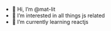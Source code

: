 - 👋 Hi, I’m @mat-lit
- 👀 I’m interested in all things js related
- 🌱 I’m currently learning reactjs

<!---
mat-lit/mat-lit is a ✨ special ✨ repository because its `README.md` (this file) appears on your GitHub profile.
You can click the Preview link to take a look at your changes.
--->
